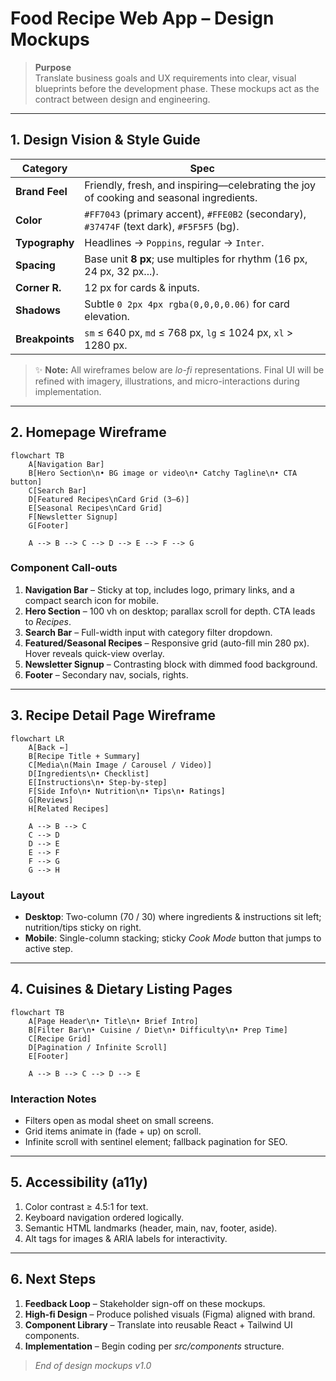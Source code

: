 # Food Recipe Web App – Design Mockups

> **Purpose**  
> Translate business goals and UX requirements into clear, visual blueprints before the development phase. These mockups act as the contract between design and engineering.

---

## 1. Design Vision & Style Guide

| Category      | Spec                                                                                        |
|---------------|---------------------------------------------------------------------------------------------|
| **Brand Feel**| Friendly, fresh, and inspiring—celebrating the joy of cooking and seasonal ingredients.      |
| **Color**     | `#FF7043` (primary accent), `#FFE0B2` (secondary), `#37474F` (text dark), `#F5F5F5` (bg).    |
| **Typography**| Headlines → `Poppins`, regular → `Inter`.                                                    |
| **Spacing**   | Base unit **8 px**; use multiples for rhythm (16 px, 24 px, 32 px...).                       |
| **Corner R.** | 12 px for cards & inputs.                                                                   |
| **Shadows**   | Subtle `0 2px 4px rgba(0,0,0,0.06)` for card elevation.                                      |
| **Breakpoints**| `sm` ≤ 640 px, `md` ≤ 768 px, `lg` ≤ 1024 px, `xl` > 1280 px.                              |

> ✨ **Note:** All wireframes below are *lo-fi* representations. Final UI will be refined with imagery, illustrations, and micro-interactions during implementation.

---

## 2. Homepage Wireframe

```mermaid
flowchart TB
    A[Navigation Bar]
    B[Hero Section\n• BG image or video\n• Catchy Tagline\n• CTA button]
    C[Search Bar]
    D[Featured Recipes\nCard Grid (3–6)]
    E[Seasonal Recipes\nCard Grid]
    F[Newsletter Signup]
    G[Footer]

    A --> B --> C --> D --> E --> F --> G
```

### Component Call-outs
1. **Navigation Bar** – Sticky at top, includes logo, primary links, and a compact search icon for mobile.
2. **Hero Section** – 100 vh on desktop; parallax scroll for depth. CTA leads to *Recipes*.
3. **Search Bar** – Full-width input with category filter dropdown.
4. **Featured/Seasonal Recipes** – Responsive grid (auto-fill min 280 px). Hover reveals quick-view overlay.
5. **Newsletter Signup** – Contrasting block with dimmed food background.
6. **Footer** – Secondary nav, socials, rights.

---

## 3. Recipe Detail Page Wireframe

```mermaid
flowchart LR
    A[Back ←]
    B[Recipe Title + Summary]
    C[Media\n(Main Image / Carousel / Video)]
    D[Ingredients\n• Checklist]
    E[Instructions\n• Step-by-step]
    F[Side Info\n• Nutrition\n• Tips\n• Ratings]
    G[Reviews]
    H[Related Recipes]

    A --> B --> C
    C --> D
    D --> E
    E --> F
    F --> G
    G --> H
```

### Layout
- **Desktop**: Two-column (70 / 30) where ingredients & instructions sit left; nutrition/tips sticky on right.
- **Mobile**: Single-column stacking; sticky *Cook Mode* button that jumps to active step.

---

## 4. Cuisines & Dietary Listing Pages

```mermaid
flowchart TB
    A[Page Header\n• Title\n• Brief Intro]
    B[Filter Bar\n• Cuisine / Diet\n• Difficulty\n• Prep Time]
    C[Recipe Grid]
    D[Pagination / Infinite Scroll]
    E[Footer]

    A --> B --> C --> D --> E
```

### Interaction Notes
- Filters open as modal sheet on small screens.
- Grid items animate in (fade + up) on scroll.
- Infinite scroll with sentinel element; fallback pagination for SEO.

---

## 5. Accessibility (a11y)
1. Color contrast ≥ 4.5:1 for text.
2. Keyboard navigation ordered logically.
3. Semantic HTML landmarks (header, main, nav, footer, aside).
4. Alt tags for images & ARIA labels for interactivity.

---

## 6. Next Steps
1. **Feedback Loop** – Stakeholder sign-off on these mockups.
2. **High-fi Design** – Produce polished visuals (Figma) aligned with brand.
3. **Component Library** – Translate into reusable React + Tailwind UI components.
4. **Implementation** – Begin coding per *src/components* structure.

> _End of design mockups v1.0_
